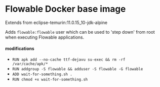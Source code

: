 # Flowable Docker base image

Extends from eclipse-temurin:11.0.15_10-jdk-alpine

Adds `flowable:flowable` user which can be used to 'step down' from root when executing Flowable applications.

#### modifications

* `RUN apk add --no-cache ttf-dejavu su-exec && rm -rf /var/cache/apk/*`
* `RUN addgroup -S flowable && adduser -S flowable -G flowable`
* `ADD wait-for-something.sh .`
* `RUN chmod +x wait-for-something.sh`
